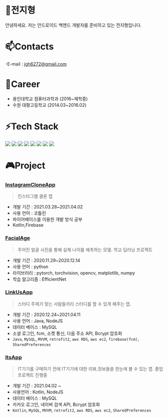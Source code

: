# 🌱전지형
안녕하세요.
저는 안드로이드 백엔드 개발자를 준비하고 있는 전지형입니다.</br>

# 📫Contacts
  -E-mail  : jgh6272@gmail.com </br>

# 👯Career
  - 용인대학교 컴퓨터과학과 (2016~재학중)
  - 수원 대평고등학교 (2014.03~2016.02)

# ⚡Tech Stack
  <img src="https://img.shields.io/badge/Android-3DDC84?style=flat-square&logo=Android&logoColor=white"/> <img src="https://img.shields.io/badge/Java-FF5722?style=flat-square&logo=Java&logoColor=white"/> <img src="https://img.shields.io/badge/MySQL-4479A1?style=flat-square&logo=MySQL&logoColor=white"/> <img src="https://img.shields.io/badge/Kotlin-0095D5?style=flat-square&logo=Kotlin&logoColor=white"/> <img src="https://img.shields.io/badge/Node.JS-339933?style=flat-square&logo=Node.JS&logoColor=white"/> <img src="https://img.shields.io/badge/AWS-232F3E?style=flat-square&logo=AmazonAWS&logoColor=white"/> <img src="https://img.shields.io/badge/Firebase-FFCA28?style=flat-square&logo=Firebase&logoColor=white"/> <img src="https://img.shields.io/badge/Git-181717?style=flat-square&logo=GitHub&logoColor=white"/> 
  
# 🎮Project
### <a href="https://github.com/jgh6272/InstagramClone"><b>InstagramCloneApp</b></a>
> 인스타그램 클론 앱
- 개발 기간 : 2021.03.28~2021.04.02
- 사용 언어 : 코틀린
- 파이어베이스를 이용한 개발 방식 공부
- Kotlin,Firebase

### <a href="https://github.com/jgh6272/FacialAge"><b>FacialAge</b></a>
> 주어진 얼굴 사진을 통해 실제 나이를 예측하는 모델. 학교 딥러닝 프로젝트
- 개발 기간 : 2020.11.29~2020.12.14
- 사용 언어 : python
- 라이브러리 : pytorch, torchvision, opencv, matplotlib, numpy
- 학습 알고리즘 : EfficientNet

### <a href="https://github.com/jgh6272/LinkUsApp"><b>LinkUsApp</b></a>
> 스터디 주제가 맞는 사람들끼리 스터디를 할 수 있게 해주는 앱.
- 개발 기간 : 2020.12.24~2021.04.11
- 사용 언어 : Java, NodeJS
- 데이터 베이스 : MySQL
- 소셜 로그인, fcm, 소켓 통신, 다음 주소 API, Bcrypt 암호화
- `Java`, `MySQL`, `MVVM`, `retrofit2`, `aws RDS`, `aws ec2`, `firebase(fcm)`, `SharedPreferences`

### <a href="https://github.com/alsrbs12304/ItsApp"><b>ItsApp</b></a>
> IT기기를 구매하기 전에 IT기기에 대한 리뷰,정보들을 한눈에 볼 수 있는 앱. 졸업 프로젝트 진행중
- 개발 기간 : 2021.04.02 ~
- 사용언어 : Kotlin, NodeJS
- 데이터 베이스 : MySQL
- 카카오 로그인, 네이버 검색 API, Bcrypt 암호화
- `Kotlin`, `MySQL`, `MVVM`, `retrofit2`, `aws RDS`, `aws ec2`, `SharedPreferences`

<!-- 아이콘 주석
- 🔭 I’m currently working on ...
- 🌱 I’m currently learning ...
- 👯 I’m looking to collaborate on ...
- 🤔 I’m looking for help with ...
- 💬 Ask me about ...
- 📫 How to reach me: ...
- 😄 Pronouns: ...
- ⚡ 
-->
